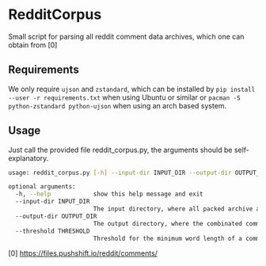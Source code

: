 # RedditCorpus

Small script for parsing all reddit comment data archives, which one can obtain from [0]

## Requirements

We only require `ujson` and `zstandard`, which can be installed by `pip install --user -r requirements.txt` when using Ubuntu or similar or `pacman -S python-zstandard python-ujson` when using an arch based system.

## Usage

Just call the provided file reddit_corpus.py, the arguments should be self-explanatory.
```bash
usage: reddit_corpus.py [-h] --input-dir INPUT_DIR --output-dir OUTPUT_DIR [--threshold THRESHOLD]

optional arguments:
  -h, --help            show this help message and exit
  --input-dir INPUT_DIR
                        The input directory, where all packed archive are located.
  --output-dir OUTPUT_DIR
                        The output directory, where the combinated comments file is saved.
  --threshold THRESHOLD
                        Threshold for the minimum word length of a comment. (default: 3)
```

[0] https://files.pushshift.io/reddit/comments/

